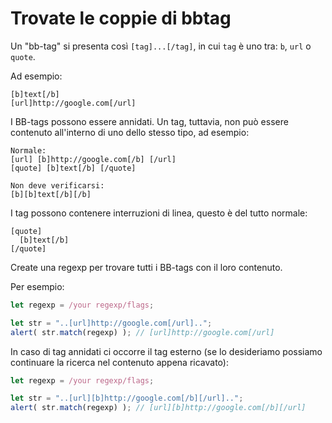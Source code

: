 # Trovate le coppie di bbtag

Un "bb-tag" si presenta così `[tag]...[/tag]`, in cui `tag` è uno tra: `b`, `url` o `quote`.

Ad esempio:
```
[b]text[/b]
[url]http://google.com[/url]
```

I BB-tags possono essere annidati. Un tag, tuttavia, non può essere contenuto all'interno di uno dello stesso tipo, ad esempio:

```
Normale:
[url] [b]http://google.com[/b] [/url]
[quote] [b]text[/b] [/quote]

Non deve verificarsi:
[b][b]text[/b][/b]
```

I tag possono contenere interruzioni di linea, questo è del tutto normale:

```
[quote]
  [b]text[/b]
[/quote]
```

Create una regexp per trovare tutti i BB-tags con il loro contenuto.

Per esempio:

```js
let regexp = /your regexp/flags;

let str = "..[url]http://google.com[/url]..";
alert( str.match(regexp) ); // [url]http://google.com[/url]
```

In caso di tag annidati ci occorre il tag esterno (se lo desideriamo possiamo continuare la ricerca nel contenuto appena ricavato):

```js
let regexp = /your regexp/flags;

let str = "..[url][b]http://google.com[/b][/url]..";
alert( str.match(regexp) ); // [url][b]http://google.com[/b][/url]
```
